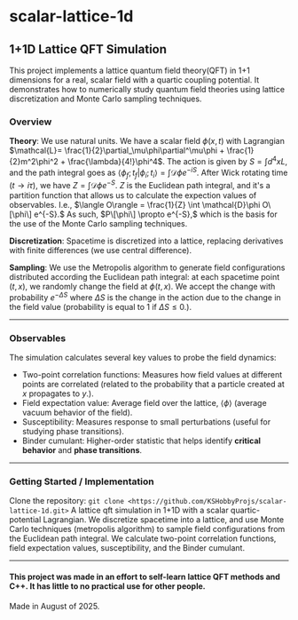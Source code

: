 # scalar-lattice-1d
## 1+1D Lattice QFT Simulation
This project implements a lattice quantum field theory(QFT) in 1+1 dimensions for a real, scalar field with a quartic coupling potential. It demonstrates how to numerically study quantum field theories using lattice discretization and Monte Carlo sampling techniques.
### Overview
**Theory**: We use natural units. We have a scalar field $\phi(x,t)$ with Lagrangian $\mathcal{L}= \frac{1}{2}\partial_\mu\phi\partial^\mu\phi + \frac{1}{2}m^2\phi^2 + \frac{\lambda}{4!}\phi^4$. The action is given by $S = \int d^4x L$, and the path integral goes as $\langle \phi_f; t_f|\phi_i; t_i\rangle = \int \mathcal{D}\phi e^{-i S}$. After Wick rotating time ($t\rightarrow i\tau$), we have $Z = \int \mathcal{D}\phi e^{-S}.$ $Z$ is the Euclidean path integral, and it's a partition function that allows us to calculate the expection values of observables. I.e., $\langle O\rangle = \frac{1}{Z} \int \mathcal{D}\phi O\[\phi\] e^{-S}.$ As such, $P\[\phi\] \propto e^{-S},$ which is the basis for the use of the Monte Carlo sampling techniques.

**Discretization**: Spacetime is discretized into a lattice, replacing derivatives with finite differences (we use central difference).

**Sampling**: We use the Metropolis algorithm to generate field configurations distributed according the Euclidean path integral: at each spacetime point $(t,x)$, we randomly change the field at $\phi(t,x)$. We accept the change with probability $e^{-\Delta S}$ where $\Delta S$ is the change in the action due to the change in the field value (probability is equal to 1 if $\Delta S\le 0$.).

---

### Observables
The simulation calculates several key values to probe the field dynamics:
 - Two-point correlation functions: Measures how field values at different points are correlated (related to the probability that a particle created at $x$ propagates to $y$.).
 - Field expectation value: Average field over the lattice, $\langle \phi \rangle$ (average vacuum behavior of the field).
 - Susceptibility: Measures response to small perturbations (useful for studying phase transitions).
 - Binder cumulant: Higher-order statistic that helps identify **critical behavior** and **phase transitions**.

---

### Getting Started / Implementation
Clone the repository: `git clone <https://github.com/KSHobbyProjs/scalar-lattice-1d.git>`
A lattice qft simulation in 1+1D with a scalar quartic-potential Lagrangian. We discretize spacetime into a lattice, and use Monte Carlo techniques (metropolis algorithm) to sample field configurations from the Euclidean path integral. We calculate two-point correlation functions, field expectation values, susceptibility, and the Binder cumulant.

---

#### This project was made in an effort to self-learn lattice QFT methods and C++. It has little to no practical use for other people.
Made in August of 2025.
